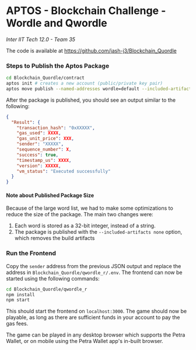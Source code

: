 # APTOS - Blockchain Challenge - Wordle and Qwordle

*Inter IIT Tech 12.0 - Team 35*


The code is available at https://github.com/jash-j3/Blockchain_Quordle


### Steps to Publish the Aptos Package

```bash
cd Blockchain_Quordle/contract
aptos init # creates a new account (public/private key pair)
aptos move publish --named-addresses wordle=default --included-artifacts none
```

After the package is published, you should see an output similar to the following:

```json
{
  "Result": {
    "transaction_hash": "0xXXXXX",
    "gas_used": XXXX,
    "gas_unit_price": XXX,
    "sender": "XXXXX",
    "sequence_number": X,
    "success": true,
    "timestamp_us": XXXX,
    "version": XXXXX,
    "vm_status": "Executed successfully"
  }
}
```

#### Note about Published Package Size

Because of the large word list, we had to make some optimizations to reduce the size of the package. The main two
changes were:

1. Each word is stored as a 32-bit integer, instead of a string.
2. The package is published with the `--included-artifacts none` option, which removes the build artifacts
### Run the Frontend

Copy the `sender` address from the previous JSON output and replace the address in `Blockchain_Quordle/qwordle_r/.env`.
The frontend can now be started using the following commands:

```bash
cd Blockchain_Quordle/qwordle_r
npm install
npm start
```

This should start the frontend on `localhost:3000`. The game should now be playable, as long as there are sufficient
funds in your account to pay the gas fees.

The game can be played in any desktop browser which supports the Petra Wallet, or on mobile using the Petra Wallet
app's in-built browser.
